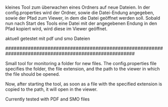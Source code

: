 kleines Tool zum überwachen eines Ordners auf neue Dateien. In der config.properties wird der Ordner, sowie die Datei-Endung angegeben, sowie der Pfad zum Viewer, in dem die Datei geöffnet werden soll.
Sobald nun nach Start des Tools eine Datei mit der angegebenen Endung in den Pfad kopiert wird, wird diese im Viewer geöffnet.

aktuell getestet mit pdf und smo Dateien

######################################################################################################

Small tool for monitoring a folder for new files. The config.properties file specifies the folder, the file extension, and the path to the viewer in which the file should be opened.

Now, after starting the tool, as soon as a file with the specified extension is copied to the path, it will open in the viewer.

Currently tested with PDF and SMO files
